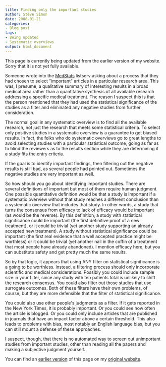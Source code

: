 ```yaml
---
title: Finding only the important studies
author: Steve Simon
date: 2008-01-21
categories:
- Blog post
tags:
- Being updated
- Systematic overviews
output: html_document
---
```

This page is currently being updated from the earlier version of my website. Sorry that it is not yet fully available.

Someone wrote into the
[MedStats](../category/InterestingWebsites.html#MeStXx) listserv asking
about a process that they had chosen to select "important" articles in
a particular research area. This was, I presume, a qualitative summary
of interesting results in a broad medical area rather than a
quantitative synthesis of all available research addressing a specific
medical treatment. The reason I suspect this is that the person
mentioned that they had used the statistical significance of the studies
as a filter and eliminated any negative studies from further
consideration.

The normal goal in any systematic overview is to find all the available
research, not just the research that meets some statistical criteria. To
select only positive studies in a systematic overview is a guarantee to
get biased results. In fact, the folks who do systematic overviews go to
great lengths to avoid selecting studies with a particular statistical
outcome, going as far as to blind the reviewers as to the results
section while they are determining if a study fits the entry criteria.

If the goal is to identify important findings, then filtering out the
negative results is still bad, as several people had pointed out.
Sometimes the negative studies are very important as well.

So how should you go about identifying important studies. There are
several definitions of important but most of them require human
judgment. One possible quantitative definition would be that a study is
important if a systematic overview without that study reaches a
different conclusion than a systematic overview that includes that
study. In other words, a study that turns the consensus from efficacy to
lack of efficacy would be important (as would be the reverse). By this
definition, a study with statistical significance could be important
(the first definitive proof of a new treatment), or it could be trivial
(yet another study supporting an already accepted new treatment). A
study without statistical significance could be important (the first
real evidence that a well accepted practice might be worthless) or it
could be trivial (yet another nail in the coffin of a treatment that
most people have already abandoned). I mention efficacy here, but you
can substitute safety and get pretty much the same results.

So by that logic, it appears that using ANY filter on statistical
significance is a going to be worthless. Instead, a filtering process
should only incorporate scientific and medical considerations. Possibly
you could include sample size in your filter, since any study with ten
patients total is unlikely to shift the research consensus. You could
also filter out those studies that use surrogate outcomes. Both of these
filters have their own problems, of course, but they are more defensible
that the filter of statistical significance.

You could also use other people's judgments as a filter. If it gets
reported in the New York Times, it is probably important. Or you could
see how often the article is blogged. Or you could only include articles
that are published in journals that have an impact factor above a
certain threshold. This also leads to problems with bias, most notably
an English language bias, but you can still mount a defense of these
approaches.

I suspect, though, that there is no automated way to screen out
unimportant studies from important studies, other than reading all the
papers and making a subjective judgment yourself.

You can find an [earlier version][sim1] of this page on my [original website][sim2].

[sim1]: http://www.pmean.com/08/ImportantStudies.html
[sim2]: http://www.pmean.com/original_site.html
